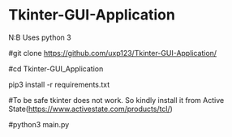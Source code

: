 # Tkinter-GUI-Application

N:B Uses python 3

#git clone https://github.com/uxp123/Tkinter-GUI-Application/

#cd Tkinter-GUI_Application

pip3 install -r requirements.txt

#To be safe tkinter does not work. So kindly install it from Active State(https://www.activestate.com/products/tcl/)

#python3 main.py

